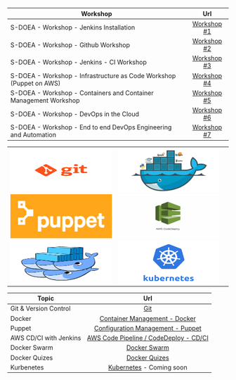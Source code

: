 
| Workshop        | Url           | 
| ------------- |:-------------:| 
| S-DOEA - Workshop - Jenkins Installation       | [Workshop #1](./workshop/workshop1.md) |
| S-DOEA - Workshop - Github Workshop       | [Workshop #2](./workshop/workshop2.md) | 
| S-DOEA - Workshop - Jenkins - CI Workshop       | [Workshop #3](./workshop/workshop3.md) | 
| S-DOEA - Workshop - Infrastructure as Code Workshop (Puppet on AWS)       | [Workshop #4](./workshop/workshop4.md) | 
| S-DOEA - Workshop - Containers and Container Management Workshop       | [Workshop #5](./workshop/workshop5.md) | 
| S-DOEA - Workshop - DevOps in the Cloud       | [Workshop #6](./workshop/workshop6.md) | 
| S-DOEA - Workshop - End to end DevOps Engineering and Automation       | [Workshop #7](./workshop/workshop7.md) |

<table>
    <tr>
        <td><img style="width:650px;height:100px; float: right;" src="./git.png"></td>
        <td><img style="width:350px;height:100px; float: right;" src="./docker.png"></td>
    </tr>
    <tr><td><img style="width:650px;height:100px; float: right;" src="./puppet.png"></td>
        <td><img style="width:650px;height:100px; float: right;" src="./aws_code_deploy.png"><td>
    </tr>
    <tr>    
        <td><img style="width:650px;height:100px; float: right;" src="./dockerswarm.png"></td>
        <td><img style="width:650px;height:100px; float: right;" src="./Kubernetes.png"></td>
    </tr>
</table>


| Topic        | Url           | 
| ------------- |:-------------:| 
| Git & Version Control      | [Git](./git/README.md) | 
| Docker      | [Container Management - Docker](./container/README.md) | 
| Puppet      | [Configuration Management - Puppet](./puppet/README.md)      | 
| AWS CD/CI with Jenkins | [AWS Code Pipeline / CodeDeploy - CD/CI](./cdci/NodeJS/README.md)      | 
| Docker Swarm | [Docker Swarm](./swarm/README.md)      | 
| Docker Quizes | [Docker Quizes](./quizes/README.md)      |
| Kurbenetes | [Kubernetes](./kubernetes/README.md)  - Coming soon     | 

